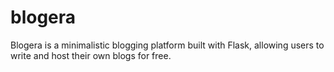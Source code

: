 # blogera
 Blogera is a minimalistic blogging platform built with Flask, allowing users to write and host their own blogs for free. 
